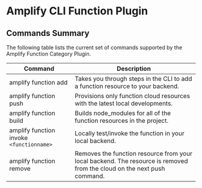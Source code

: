 # Amplify CLI Function Plugin

## Commands Summary

The following table lists the current set of commands supported by the Amplify Function Category Plugin.

| Command              | Description |
| --- | --- |
| amplify function add | Takes you through steps in the CLI to add a function resource to your backend.   |
| amplify function push | Provisions only function cloud resources with the latest local developments.  |
| amplify function build | Builds node_modules for all of the function resources in the project. |
| amplify function invoke `<functionname>` | Locally test/invoke the function in your local backend.  |
| amplify function remove | Removes the function resource from your local backend. The resource is removed from the cloud on the next push command. |
